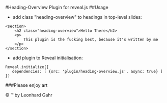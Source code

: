 #Heading-Overview Plugin for reveal.js
##Usage
+ add class "heading-overview" to headings in top-level slides:
```
<section>
    <h2 class="heading-overview">Hello There</h2>
    <p>
        This plugin is the fucking best, because it's written by me
    </p>
</section>
```
+ add plugin to Reveal initialisation:  
```
Reveal.initialize({
   dependencies: [ {src: 'plugin/heading-overview.js', async: true} ]
})
```

###Please enjoy art

&copy; &trade; by Leonhard Gahr